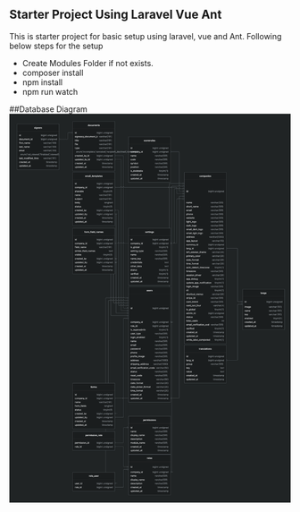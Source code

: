 ## Starter Project Using Laravel Vue Ant

This is starter project for basic setup using laravel, vue and Ant. Following below steps for the setup

-   Create Modules Folder if not exists.
-   composer install
-   npm install
-   npm run watch

##Database Diagram
![App Screenshot](/public/diagram.png)